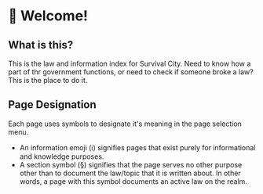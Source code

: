 # 👋 Welcome!

## What is this?
This is the law and information index for Survival City. Need to know how a part of thr government functions, or need to check if someone broke a law? This is the place to do it.

## Page Designation
Each page uses symbols to designate it's meaning in the page selection menu. 


- An information emoji (ℹ) signifies pages that exist purely for informational and knowledge purposes.
- A section symbol (§) signifies that the page serves no other purpose other than to document the law/topic that it is written about. In other words, a page with
this symbol documents an active law on the realm.